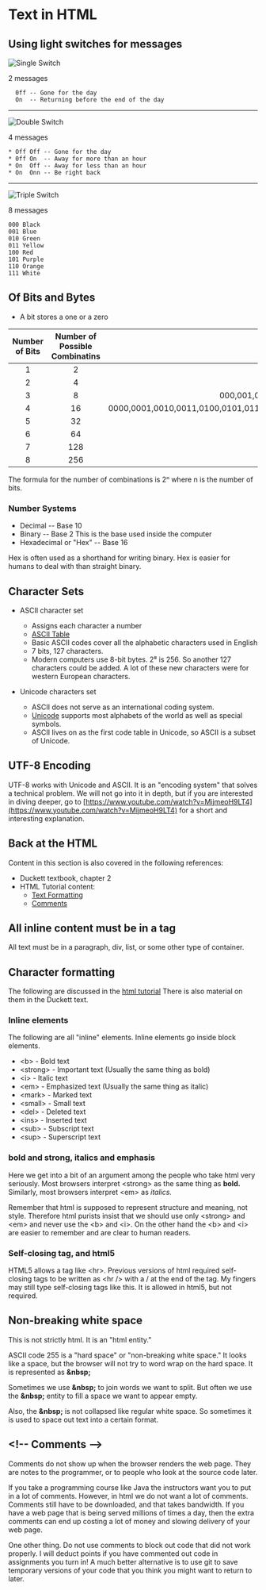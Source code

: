 # Text in HTML

## Using light switches for messages

![Single Switch](images/single.png)  

2 messages

```text
  0ff -- Gone for the day
  On  -- Returning before the end of the day
```

---

![Double Switch](images/double.png)

4 messages

```text
* Off Off -- Gone for the day
* 0ff On  -- Away for more than an hour
* On  Off -- Away for less than an hour
* On  Onn -- Be right back
```

---

![Triple Switch](images/triple.png)  

8 messages

```text
000 Black
001 Blue
010 Green
011 Yellow
100 Red
101 Purple
110 Orange
111 White
```

## Of Bits and Bytes

* A bit stores a one or a zero

|Number of Bits|Number of Possible Combinatins|Examples|
|:---:|:---:|:---:|
|1|2|0,1|
|2|4|00, 01, 10, 11|
|3|8|000,001,010,011,100,101,110,111|
|4|16|0000,0001,0010,0011,0100,0101,0110,0111,1000,1001,1010,1011,1100,1101,1110,1111
|5|32|-|
|6|64|-|
|7|128|-|
|8|256|-|

The formula for the number of combinations is 2ⁿ where n is the number of bits.

### Number Systems

* Decimal -- Base 10
* Binary -- Base 2  This is the base used inside the computer
* Hexadecimal or "Hex" -- Base 16

Hex is often used as a shorthand for writing binary. Hex is easier for humans to deal with than straight binary.

## Character Sets

* ASCII character set
  * Assigns each character a number
  * [ASCII Table](http://www.asciitable.com/)
  * Basic ASCII codes cover all the alphabetic characters used in English
  * 7 bits, 127 characters.
  * Modern computers use 8-bit bytes.  2⁸ is 256.  So another 127 characters could be added.  A lot of these new characters were for western European characters.

* Unicode characters set
  * ASCII does not serve as an international coding system.
  * [Unicode](http://www.unicode.org/charts/) supports most alphabets of the world as well as special symbols.
  * ASCII lives on as the first code table in Unicode, so ASCII is a subset of Unicode.

## UTF-8 Encoding

UTF-8 works with Unicode and ASCII.  It is an "encoding system" that solves a technical problem.  We will not go into it in depth, but if you are interested in diving deeper, go to [https://www.youtube.com/watch?v=MijmeoH9LT4](https://www.youtube.com/watch?v=MijmeoH9LT4) for a short and interesting explanation.

## Back at the HTML

Content in this section is also covered in the following references:

* Duckett textbook, chapter 2
* HTML Tutorial content:
  * [Text Formatting](https://www.w3schools.com/html/html_formatting.asp)
  * [Comments](https://www.w3schools.com/html/html_comments.asp)

## All inline content must be in a tag

All text must be in a paragraph, div, list, or some other type of container.

## Character formatting

The following are discussed in the [html tutorial](https://www.w3schools.com/html/html_formatting.asp)  There is also material on them in the Duckett text.

### Inline elements

The following are all "inline" elements.  Inline elements go inside block elements.

* &lt;b&gt; - Bold text
* &lt;strong&gt; - Important text (Usually the same thing as bold)
* &lt;i&gt; - Italic text
* &lt;em&gt; - Emphasized text (Usually the same thing as italic)
* &lt;mark&gt; - Marked text
* &lt;small&gt; - Small text
* &lt;del&gt; - Deleted text
* &lt;ins&gt; - Inserted text
* &lt;sub&gt; - Subscript text
* &lt;sup&gt; - Superscript text

### bold and strong, italics and emphasis

Here we get into a bit of an argument among the people who take html very seriously.  Most browsers interpret &lt;strong&gt; as the same thing as **bold.**  Similarly, most browsers interpret &lt;em&gt; as *italics.*  

Remember that html is supposed to represent structure and meaning, not style.  Therefore html purists insist that we should use only &lt;strong&gt; and &lt;em&gt; and never use the &lt;b&gt; and &lt;i&gt;.  On the other hand the &lt;b&gt; and &lt;i&gt; are easier to remember and are clear to human readers.

### Self-closing tag, and html5

HTML5 allows a tag like &lt;hr&gt;.  Previous versions of html required self-closing tags to be written as &lt;hr /&gt; with a / at the end of the tag.  My fingers may still type self-closing tags like this.  It is allowed in html5, but not required.

## Non-breaking white space

This is not strictly html.  It is an "html entity."  

ASCII code 255 is a "hard space" or "non-breaking white space."  It looks like a space, but the browser will not try to word wrap on the hard space.   It is represented as **&amp;nbsp;**

Sometimes we use **&amp;nbsp;** to join words we want to split.  But often we use the **&amp;nbsp;** entity to fill a space we want to appear empty.

Also, the **&amp;nbsp;** is not collapsed like regular white space.  So sometimes it is used to space out text into a certain format.

## &lt;!-- Comments --&gt;

Comments do not show up when the browser renders the web page.  They are notes to the programmer, or to people who look at the source code later.

If you take a programming course like Java the instructors want you to put in a lot of comments.  However, in html we do not want a lot of comments.  Comments still have to be downloaded, and that takes bandwidth.  If you have a web page that is being served millions of times a day, then the extra comments can end up costing a lot of money and slowing delivery of your web page.

One other thing.  Do not use comments to block out code that did not work properly.  I will deduct points if you have commented out code in assignments you turn in!  A much better alternative is to use git to save temporary versions of your code that you think you might want to return to later.

